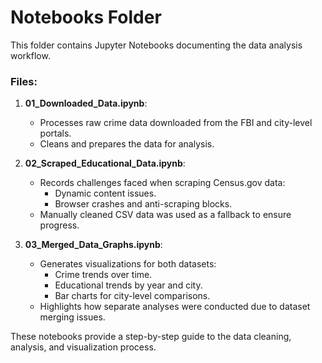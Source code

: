 # Notebooks Folder

This folder contains Jupyter Notebooks documenting the data analysis workflow.

### Files:
1. **01_Downloaded_Data.ipynb**:
   - Processes raw crime data downloaded from the FBI and city-level portals.
   - Cleans and prepares the data for analysis.

2. **02_Scraped_Educational_Data.ipynb**:
   - Records challenges faced when scraping Census.gov data:
     - Dynamic content issues.
     - Browser crashes and anti-scraping blocks.
   - Manually cleaned CSV data was used as a fallback to ensure progress.

3. **03_Merged_Data_Graphs.ipynb**:
   - Generates visualizations for both datasets:
     - Crime trends over time.
     - Educational trends by year and city.
     - Bar charts for city-level comparisons.
   - Highlights how separate analyses were conducted due to dataset merging issues.

These notebooks provide a step-by-step guide to the data cleaning, analysis, and visualization process.
